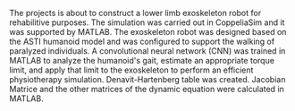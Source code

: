 The projects is about to construct a lower limb exoskeleton robot for rehabilitive purposes. 
The simulation was carried out in CoppeliaSim and it was supported by MATLAB. 
The exoskeleton robot was designed based on the ASTI humanoid model and was configured to support the walking of paralyzed individuals. 
A convolutional neural network (CNN) was trained in MATLAB to analyze the humanoid's gait, estimate an appropriate torque limit, and apply that limit to the exoskeleton to perform an efficient physiotherapy simulation.
Denavit-Hartenberg table was created. Jacobian Matrice and the other matrices of the dynamic equation were calculated in MATLAB.
